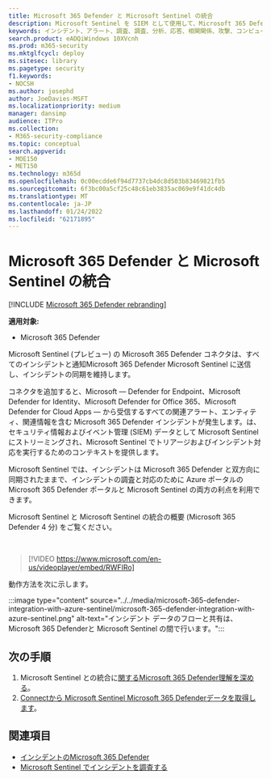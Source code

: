 ```yaml
---
title: Microsoft 365 Defender と Microsoft Sentinel の統合
description: Microsoft Sentinel を SIEM として使用して、Microsoft 365 Defenderイベントを実行します。
keywords: インシデント、アラート、調査、調査、分析、応答、相関関係、攻撃、コンピューター、デバイス、ユーザー、ID、ID、メールボックス、電子メール、365、microsoft、m365
search.product: eADQiWindows 10XVcnh
ms.prod: m365-security
ms.mktglfcycl: deploy
ms.sitesec: library
ms.pagetype: security
f1.keywords:
- NOCSH
ms.author: josephd
author: JoeDavies-MSFT
ms.localizationpriority: medium
manager: dansimp
audience: ITPro
ms.collection:
- M365-security-compliance
ms.topic: conceptual
search.appverid:
- MOE150
- MET150
ms.technology: m365d
ms.openlocfilehash: 0c00ecdde6f94d7737cb4dc8d503b83469821fb5
ms.sourcegitcommit: 6f3bc00a5cf25c48c61eb3835ac069e9f41dc4db
ms.translationtype: MT
ms.contentlocale: ja-JP
ms.lasthandoff: 01/24/2022
ms.locfileid: "62171895"
---
```

# <a name="microsoft-365-defender-integration-with-microsoft-sentinel"></a>Microsoft 365 Defender と Microsoft Sentinel の統合

[!INCLUDE [Microsoft 365 Defender rebranding](../includes/microsoft-defender.md)]

**適用対象:**
- Microsoft 365 Defender

Microsoft Sentinel (プレビュー) の Microsoft 365 Defender コネクタは、すべてのインシデントと通知Microsoft 365 Defender Microsoft Sentinel に送信し、インシデントの同期を維持します。 

コネクタを追加すると、Microsoft &mdash; Defender for Endpoint、Microsoft Defender for Identity、Microsoft Defender for Office 365、Microsoft Defender for Cloud Apps &mdash; から受信するすべての関連アラート、エンティティ、関連情報を含む Microsoft 365 Defender インシデントが発生します。は、セキュリティ情報およびイベント管理 (SIEM) データとして Microsoft Sentinel にストリーミングされ、Microsoft Sentinel でトリアージおよびインシデント対応を実行するためのコンテキストを提供します。 

Microsoft Sentinel では、インシデントは Microsoft 365 Defender と双方向に同期されたままで、インシデントの調査と対応のために Azure ポータルの Microsoft 365 Defender ポータルと Microsoft Sentinel の両方の利点を利用できます。

Microsoft Sentinel と Microsoft Sentinel の統合の概要 (Microsoft 365 Defender 4 分) をご覧ください。

<br>

>[!VIDEO https://www.microsoft.com/en-us/videoplayer/embed/RWFIRo]


動作方法を次に示します。

:::image type="content" source="../../media/microsoft-365-defender-integration-with-azure-sentinel/microsoft-365-defender-integration-with-azure-sentinel.png" alt-text="インシデント データのフローと共有は、Microsoft 365 Defenderと Microsoft Sentinel の間で行います。":::

## <a name="next-steps"></a>次の手順

1. Microsoft Sentinel との統合に[関するMicrosoft 365 Defender理解を深める](/azure/sentinel/microsoft-365-defender-sentinel-integration)。
2. [Connectから Microsoft Sentinel Microsoft 365 Defenderデータを取得します](/azure/sentinel/connect-microsoft-365-defender)。

## <a name="see-also"></a>関連項目

- [インシデントのMicrosoft 365 Defender](incidents-overview.md)
- [Microsoft Sentinel でインシデントを調査する](/azure/sentinel/tutorial-investigate-cases)
